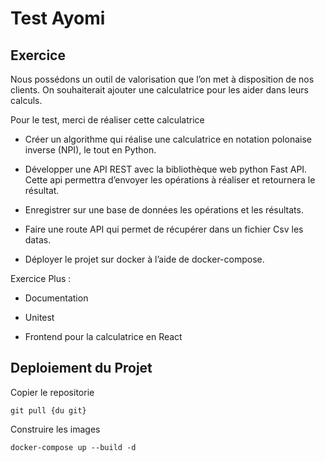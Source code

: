 # Test Ayomi

## Exercice

 Nous possédons un outil de valorisation que l’on met à disposition de nos clients. On souhaiterait ajouter une calculatrice pour les aider dans leurs calculs.

 Pour le test, merci de réaliser cette calculatrice

- Créer un algorithme qui réalise une calculatrice en notation polonaise inverse (NPI), le tout en Python.

- Développer une API REST avec la bibliothèque web python Fast API. Cette api permettra d’envoyer les opérations à réaliser et retournera le résultat.

- Enregistrer sur une base de données les opérations et les résultats.

- Faire une route API qui permet de récupérer dans un fichier Csv les datas.

- Déployer le projet sur docker à l’aide de docker-compose.

Exercice Plus :

- Documentation

- Unitest

- Frontend pour la calculatrice en React

## Deploiement du Projet

 Copier le repositorie

    git pull {du git}

 Construire les images

    docker-compose up --build -d
